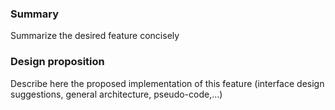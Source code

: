 ### Summary

Summarize the desired feature concisely

### Design proposition

Describe here the proposed implementation of this feature (interface design suggestions, general architecture, pseudo-code,…)
